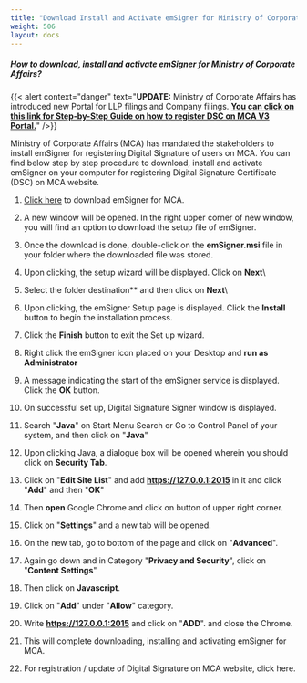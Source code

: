 ```yaml
---
title: "Download Install and Activate emSigner for Ministry of Corporate Affairs"
weight: 506
layout: docs
---
```

##### How to download, install and activate emSigner for Ministry of Corporate Affairs?

{{< alert context="danger" text="**UPDATE:** Ministry of Corporate Affairs has introduced new Portal for LLP filings and Company filings. [**You can click on this link for Step-by-Step Guide on how to register DSC on MCA V3 Portal.**](technical-guide/mca-website/digital-siganture-on-mca/register-digital-signature-on-mca-v3-portal/)" />}}

Ministry of Corporate Affairs (MCA) has mandated the stakeholders to install emSigner for registering Digital Signature of users on MCA. You can find below step by step procedure to download, install and activate emSigner on your computer for registering Digital Signature Certificate (DSC) on MCA website.

1. [Click here](https://mca.gov.in/dsc/MCAemSigner.zip) to download emSigner for MCA.

2. A new window will be opened. In the right upper corner of new window, you will find an option to download the setup file of emSigner.

3. Once the download is done, double-click on the **emSigner.msi** file in your folder where the downloaded file was stored.

4. Upon clicking, the setup wizard will be displayed. Click on **Next**\

5. Select the folder destination** and then click on **Next**\

6. Upon clicking, the emSigner Setup page is displayed. Click the **Install** button to begin the installation process.

7. Click the **Finish** button to exit the Set up wizard.

8. Right click the emSigner icon placed on your Desktop and **run as Administrator**

9. A message indicating the start of the emSigner service is displayed. Click the **OK** button.

10. On successful set up, Digital Signature Signer window is displayed.

11. Search "**Java**" on Start Menu Search or Go to Control Panel of your system, and then click on "**Java**"

12. Upon clicking Java, a dialogue box will be opened wherein you should click on **Security Tab**.

13. Click on "**Edit Site List**" and add **https://127.0.0.1:2015** in it and click "**Add**" and then "**OK**"

15. Then **open** Google Chrome and click on button of upper right corner.

16. Click on "**Settings**" and a new tab will be opened.

17. On the new tab, go to bottom of the page and click on "**Advanced**".

18. Again go down and in Category "**Privacy and Security**", click on "**Content Settings**"

19. Then click on **Javascript**.

20. Click on "**Add**" under "**Allow**" category.

21. Write **https://127.0.0.1:2015** and click on "**ADD**". and close the Chrome.

22. This will complete downloading, installing and activating emSigner for MCA.

23. For registration / update of Digital Signature on MCA website, click here.
